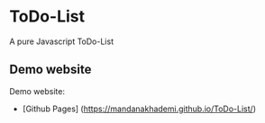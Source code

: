 # ToDo-List
A pure Javascript ToDo-List


## Demo website

Demo website:
 * [Github Pages] (https://mandanakhademi.github.io/ToDo-List/)
